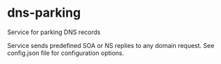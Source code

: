 # dns-parking
Service for parking DNS records

Service sends predefined SOA or NS replies to any domain request.
See config.json file for configuration options.
